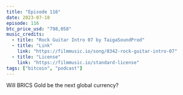 ```yaml
---
title: "Episode 116"
date: 2023-07-18
episode: 116
btc_price_usd: "798,058"
music_credits:
  - title: "Rock Guitar Intro 07 by TaigaSoundProd"
  - title: "Link"
    link: "https://filmmusic.io/song/8342-rock-guitar-intro-07"
  - title: "License"
    link: "https://filmmusic.io/standard-license"
tags: ["bitcoin", "podcast"]
---
```


Will BRICS Gold be the next global currency?
